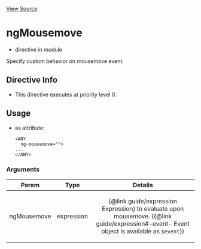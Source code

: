 

[View Source](http://github.com///tree/master/#L19247)



# ngMousemove



* directive in module []()






Specify custom behavior on mousemove event.








## Directive Info


* This directive executes at priority level 0.


## Usage



* as attribute:
    ```
    <ANY
      ng-mousemove="">
    ...
    </ANY>
    ```




### Arguments

| Param | Type | Details |
| :--: | :--: | :--: |
| ngMousemove | expression | <p>{@link guide/expression Expression} to evaluate upon mousemove. ({@link guide/expression#-event- Event object is available as <code>$event</code>})</p>  |




